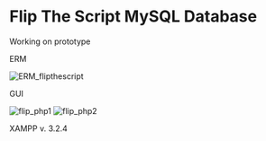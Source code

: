 # Flip The Script MySQL Database

Working on prototype

ERM

![ERM_flipthescript](https://user-images.githubusercontent.com/73216174/115791242-66e4f600-a3c8-11eb-994a-f8b5dc8e3705.png)

GUI

![flip_php1](https://user-images.githubusercontent.com/73216174/114468208-6b045d00-9beb-11eb-923a-a14588fc63e9.png)
![flip_php2](https://user-images.githubusercontent.com/73216174/114468216-6b9cf380-9beb-11eb-96b2-7e0bd1e660fd.png)

XAMPP v. 3.2.4
